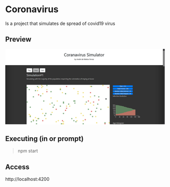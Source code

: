 # Coronavirus

Is a project that simulates de spread of covid19 virus

## Preview

![Preview](preview.png)

## Executing (in or prompt)

> npm start

## Access

http://localhost:4200
